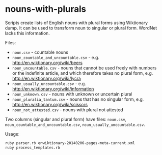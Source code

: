 nouns-with-plurals
==================

Scripts create lists of English nouns with plural forms using Wiktionary dump. It can be used to transform noun to singular or plural form. WordNet lacks this information.

Files:
* `noun.csv` - countable nouns
* `noun_countable_and_uncountable.csv` - e.g. http://en.wiktionary.org/wiki/beers
* `noun_uncountable.csv` - nouns that cannot be used freely with numbers or the indefinite article, and which therefore takes no plural form, e.g. http://en.wiktionary.org/wiki/lycra
* `noun_usually_uncountable.csv` - e.g. http://en.wiktionary.org/wiki/information
* `noun_unknown.csv` - nouns with unknown or uncertain plural
* `noun_pluralia_tantum.csv` - nouns that has no singular form, e.g. http://en.wiktionary.org/wiki/scissors
* `noun_not_attested.csv` - nouns with plural not attested

Two columns (singular and plural form) have files: `noun.csv`, `noun_countable_and_uncountable.csv`, `noun_usually_uncountable.csv`.

Usage:

```bash
ruby parser.rb enwiktionary-20140206-pages-meta-current.xml
ruby process_templates.rb
```
